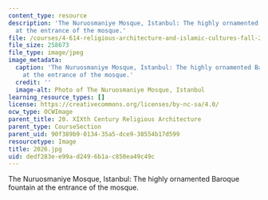 ```yaml
---
content_type: resource
description: 'The Nuruosmaniye Mosque, Istanbul: The highly ornamented Baroque fountain
  at the entrance of the mosque.'
file: /courses/4-614-religious-architecture-and-islamic-cultures-fall-2002/dedf283ee99ad2496b1ac850ea49c49c_2026.jpg
file_size: 258673
file_type: image/jpeg
image_metadata:
  caption: 'The Nuruosmaniye Mosque, Istanbul: The highly ornamented Baroque fountain
    at the entrance of the mosque.'
  credit: ''
  image-alt: Photo of The Nuruosmaniye Mosque, Istanbul
learning_resource_types: []
license: https://creativecommons.org/licenses/by-nc-sa/4.0/
ocw_type: OCWImage
parent_title: 20. XIXth Century Religious Architecture
parent_type: CourseSection
parent_uid: 90f389b9-0134-35a5-dce9-38554b17d599
resourcetype: Image
title: 2026.jpg
uid: dedf283e-e99a-d249-6b1a-c850ea49c49c
---
```

The Nuruosmaniye Mosque, Istanbul: The highly ornamented Baroque fountain at the entrance of the mosque.